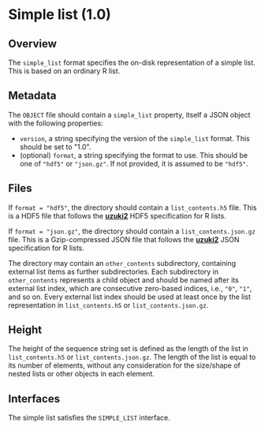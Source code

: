

# Simple list (1.0)

## Overview

The `simple_list` format specifies the on-disk representation of a simple list.
This is based on an ordinary R list.

## Metadata

The `OBJECT` file should contain a `simple_list` property, itself a JSON object with the following properties:

- `version`, a string specifying the version of the `simple_list` format.
  This should be set to "1.0".
- (optional) `format`, a string specifying the format to use.
  This should be one of `"hdf5"` or `"json.gz"`.
  If not provided, it is assumed to be `"hdf5"`.


## Files

If `format = "hdf5"`, the directory should contain a `list_contents.h5` file.
This is a HDF5 file that follows the [**uzuki2**](https://github.com/ArtifactDB/uzuki2) HDF5 specification for R lists.

If `format = "json.gz"`, the directory should contain a `list_contents.json.gz` file.
This is a Gzip-compressed JSON file that follows the [**uzuki2**](https://github.com/ArtifactDB/uzuki2) JSON specification for R lists.



The directory may contain an `other_contents` subdirectory, containing external list items as further subdirectories.
Each subdirectory in `other_contents` represents a child object and should be named after its external list index, which are consecutive zero-based indices, i.e., `"0"`, `"1"`, and so on.
Every external list index should be used at least once by the list representation in `list_contents.h5` or `list_contents.json.gz`.

## Height

The height of the sequence string set is defined as the length of the list in `list_contents.h5` or `list_contents.json.gz`.
The length of the list is equal to its number of elements, without any consideration for the size/shape of nested lists or other objects in each element.


## Interfaces

The simple list satisfies the `SIMPLE_LIST` interface. 
